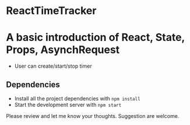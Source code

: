 # ReactTimeTracker

# A basic introduction of React, State, Props, AsynchRequest
- User can create/start/stop timer

## Dependencies

- Install all the project dependencies with `npm install`
- Start the development server with `npm start`

Please review and let me know your thoughts.
Suggestion are welcome.

